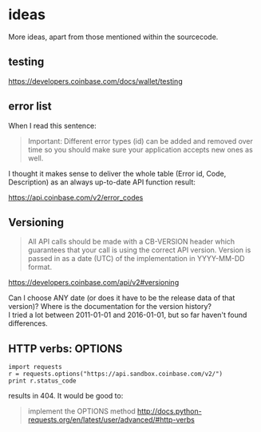 # ideas

More ideas, apart from those mentioned within the sourcecode.

## testing
https://developers.coinbase.com/docs/wallet/testing

## error list
When I read this sentence:

> Important: Different error types (id) can be added and removed over time so you should make sure your application accepts new ones as well.

I thought it makes sense to deliver the whole table (Error id, Code, Description) as an always up-to-date API function result:

https://api.coinbase.com/v2/error_codes

## Versioning

> All API calls should be made with a CB-VERSION header which guarantees that your call is using the correct API version. Version is passed in as a date (UTC) of the implementation in YYYY-MM-DD format.

https://developers.coinbase.com/api/v2#versioning

Can I choose ANY date (or does it have to be the release data of that version)? 
Where is the documentation for the version history?  
I tried a lot between 2011-01-01 and 2016-01-01, but so far haven't found differences. 

## HTTP verbs: OPTIONS

    import requests
    r = requests.options("https://api.sandbox.coinbase.com/v2/")
    print r.status_code
    
results in 404. It would be good to:

> implement the OPTIONS method
> http://docs.python-requests.org/en/latest/user/advanced/#http-verbs

